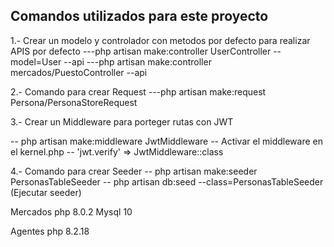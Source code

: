 ## Comandos utilizados para este proyecto

1.- Crear un modelo y controlador con metodos por defecto para realizar APIS por defecto
---php artisan make:controller UserController --model=User --api
---php artisan make:controller mercados/PuestoController --api

2.- Comando para crear Request
---php artisan make:request Persona/PersonaStoreRequest

3.- Crear un Middleware para porteger rutas con JWT

-- php artisan make:middleware JwtMiddleware
-- Activar el middleware en el kernel.php
-- 'jwt.verify' => JwtMiddleware::class

4.- Comando para crear Seeder
-- php artisan make:seeder PersonasTableSeeder
-- php artisan db:seed --class=PersonasTableSeeder (Ejecutar seeder)

Mercados
php 8.0.2
Mysql 10

Agentes
php 8.2.18

